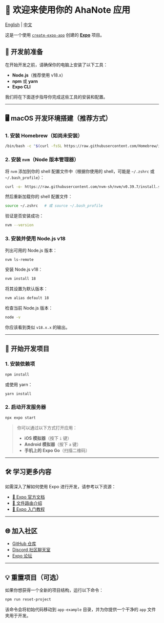 # 🚀 欢迎来使用你的 AhaNote 应用

[English](./README.md) | [中文](./README_CN.md)

这是一个使用 [`create-expo-app`](https://www.npmjs.com/package/create-expo-app) 创建的 [**Expo**](https://expo.dev) 项目。

## 🧰 开发前准备

在开始开发之前，请确保你的电脑上安装了以下工具：

- **Node.js**（推荐使用 v18.x）
- **npm** 或 **yarn**
- **Expo CLI**

我们将在下面逐步指导你完成这些工具的安装和配置。

---

## 🖥️ macOS 开发环境搭建（推荐方式）

### 1. 安装 Homebrew（如尚未安装）

```bash
/bin/bash -c "$(curl -fsSL https://raw.githubusercontent.com/Homebrew/install/HEAD/install.sh)"
```

### 2. 安装 `nvm`（Node 版本管理器）

将 `nvm` 添加到你的 shell 配置文件中（根据你使用的 shell，可能是 `~/.zshrc` 或 `~/.bash_profile`）：

```bash
curl -o- https://raw.githubusercontent.com/nvm-sh/nvm/v0.39.7/install.sh | bash
```

然后重新加载你的 shell 配置文件：

```bash
source ~/.zshrc   # 或 source ~/.bash_profile
```

验证是否安装成功：

```bash
nvm --version
```

### 3. 安装并使用 Node.js v18

列出可用的 Node.js 版本：

```bash
nvm ls-remote
```

安装 Node.js v18：

```bash
nvm install 18
```

将其设置为默认版本：

```bash
nvm alias default 18
```

检查当前 Node.js 版本：

```bash
node -v
```

你应该看到类似 `v18.x.x` 的输出。

---

## 📱 开始开发项目

### 1. 安装依赖项

```bash
npm install
```

或使用 yarn：

```bash
yarn install
```

### 2. 启动开发服务器

```bash
npx expo start
```

> 你可以通过以下方式打开应用：
> - **iOS 模拟器**（按下 `i` 键）
> - **Android 模拟器**（按下 `a` 键）
> - **手机上的 Expo Go**（扫描二维码）

---

## 🛠️ 学习更多内容

如需深入了解如何使用 Expo 进行开发，请参考以下资源：

- [📘 Expo 官方文档](https://docs.expo.dev/)
- [📘 文件路由介绍](https://docs.expo.dev/router/introduction/)
- [📘 Expo 入门教程](https://docs.expo.dev/tutorial/introduction/)

---

## 🌐 加入社区

- [GitHub 仓库](https://github.com/expo/expo)
- [Discord 社区聊天室](https://chat.expo.dev)
- [Expo 论坛](https://forums.expo.dev)

---

## 💡 重置项目（可选）

如果你想获得一个全新的项目结构，运行以下命令：

```bash
npm run reset-project
```

该命令会将初始代码移动到 `app-example` 目录，并为你提供一个干净的 `app` 文件夹用于开发。
